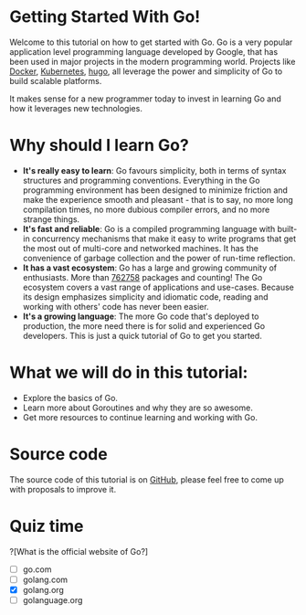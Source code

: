 # Getting Started With Go!
Welcome to this tutorial on how to get started with Go. Go is a very popular application level programming language developed by Google, that has been used in major projects in the modern programming world. Projects like [Docker](https://www.docker.com/), [Kubernetes](https://kubernetes.io/), [hugo](http://gohugo.io/), all leverage the power and simplicity of Go to build scalable platforms. 

It makes sense for a new programmer today to invest in learning Go and how it leverages new technologies.

Why should I learn Go?
===
* **It's really easy to learn**: Go favours simplicity, both in terms of syntax structures and programming conventions. Everything in the Go programming environment has been designed to minimize friction and make the experience smooth and pleasant - that is to say, no more long compilation times, no more dubious compiler errors, and no more strange things.
* **It's fast and reliable**: Go is a compiled programming language with built-in concurrency mechanisms that make it easy to  write programs that get the most out of multi-core and networked machines. It has the convenience of garbage collection and the power of run-time reflection.
* **It has a vast ecosystem**: Go has a large and growing community of enthusiasts. More than [762758](http://go-search.org/) packages and counting! The Go ecosystem covers a vast range of applications and use-cases. Because its design emphasizes simplicity and idiomatic code, reading and working with others' code has never been easier.
* **It's a growing language**: The more Go code that's deployed to production, the more need there is for solid and experienced Go developers. This is just a quick tutorial of Go to get you started.

What we will do in this tutorial:
===
* Explore the basics of Go.
* Learn more about Goroutines and why they are so awesome.
* Get more resources to continue learning and working with Go.

Source code
===
The source code of this tutorial is on [GitHub](theodesp/playground-2zqMV9Np), please feel free to come up with proposals to improve it.

Quiz time
===
?[What is the official website of Go?]
-[ ] go.com
-[ ] golang.com
-[x] golang.org
-[ ] golanguage.org
